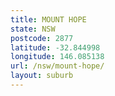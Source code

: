 ```yaml
---
title: MOUNT HOPE
state: NSW
postcode: 2877
latitude: -32.844998
longitude: 146.085138
url: /nsw/mount-hope/
layout: suburb
---
```

